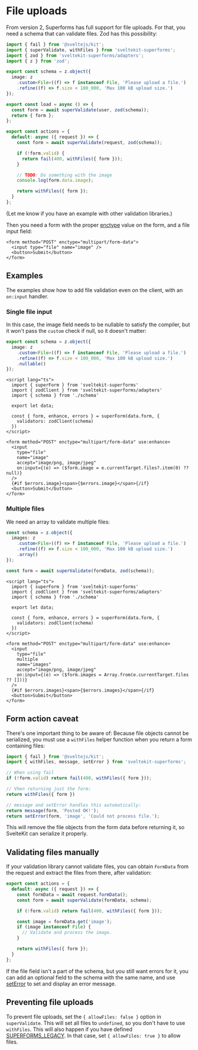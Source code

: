 <script lang="ts">
  import Head from '$lib/Head.svelte'
</script>

# File uploads

<Head title="File upload and validation" />

From version 2, Superforms has full support for file uploads. For that, you need a schema that can validate files. Zod has this possibility:

```ts
import { fail } from '@sveltejs/kit';
import { superValidate, withFiles } from 'sveltekit-superforms';
import { zod } from 'sveltekit-superforms/adapters';
import { z } from 'zod';

export const schema = z.object({
  image: z
    .custom<File>((f) => f instanceof File, 'Please upload a file.')
    .refine((f) => f.size < 100_000, 'Max 100 kB upload size.')
});

export const load = async () => {
  const form = await superValidate(user, zod(schema));
  return { form };
};

export const actions = {
  default: async ({ request }) => {
    const form = await superValidate(request, zod(schema));

    if (!form.valid) {
      return fail(400, withFiles({ form }));
    }

    // TODO: Do something with the image
    console.log(form.data.image);

    return withFiles({ form });
  }
};
```

(Let me know if you have an example with other validation libraries.)

Then you need a form with the proper [enctype](https://developer.mozilla.org/en-US/docs/Web/API/HTMLFormElement/enctype) value on the form, and a file input field:

```svelte
<form method="POST" enctype="multipart/form-data">
  <input type="file" name="image" /> 
  <button>Submit</button>
</form>
```

## Examples

The examples show how to add file validation even on the client, with an `on:input` handler.

### Single file input

In this case, the image field needs to be nullable to satisfy the compiler, but it won't pass the `custom` check if null, so it doesn't matter:

```ts
export const schema = z.object({
  image: z
    .custom<File>((f) => f instanceof File, 'Please upload a file.')
    .refine((f) => f.size < 100_000, 'Max 100 kB upload size.')
    .nullable()
});
```

```svelte
<script lang="ts">
  import { superForm } from 'sveltekit-superforms'
  import { zodClient } from 'sveltekit-superforms/adapters'
  import { schema } from './schema'

  export let data;

  const { form, enhance, errors } = superForm(data.form, {
    validators: zodClient(schema)
  })
</script>

<form method="POST" enctype="multipart/form-data" use:enhance>
  <input
    type="file"
    name="image"
    accept="image/png, image/jpeg"
    on:input={(e) => ($form.image = e.currentTarget.files?.item(0) ?? null)}
  />
  {#if $errors.image}<span>{$errors.image}</span>{/if}
  <button>Submit</button>
</form>
```

### Multiple files

We need an array to validate multiple files:

```ts
const schema = z.object({
  images: z
    .custom<File>((f) => f instanceof File, 'Please upload a file.')
    .refine((f) => f.size < 100_000, 'Max 100 kB upload size.')
    .array()
});

const form = await superValidate(formData, zod(schema));
```

```svelte
<script lang="ts">
  import { superForm } from 'sveltekit-superforms'
  import { zodClient } from 'sveltekit-superforms/adapters'
  import { schema } from './schema'

  export let data;

  const { form, enhance, errors } = superForm(data.form, {
    validators: zodClient(schema)
  })
</script>

<form method="POST" enctype="multipart/form-data" use:enhance>
  <input
    type="file"
    multiple
    name="images"
    accept="image/png, image/jpeg"
    on:input={(e) => ($form.images = Array.from(e.currentTarget.files ?? []))}
  />
  {#if $errors.images}<span>{$errors.images}</span>{/if}
  <button>Submit</button>
</form>

```

## Form action caveat

There's one important thing to be aware of: Because file objects cannot be serialized, you must use a `withFiles` helper function when you return a form containing files:

```ts
import { fail } from '@sveltejs/kit';
import { withFiles, message, setError } from 'sveltekit-superforms';

// When using fail
if (!form.valid) return fail(400, withFiles({ form }));

// Vhen returning just the form:
return withFiles({ form })

// message and setError handles this automatically:
return message(form, 'Posted OK!');
return setError(form, 'image', 'Could not process file.');
```

This will remove the file objects from the form data before returning it, so SvelteKit can serialize it properly.

## Validating files manually

If your validation library cannot validate files, you can obtain `FormData` from the request and extract the files from there, after validation:

```ts
export const actions = {
  default: async ({ request }) => {
    const formData = await request.formData();
    const form = await superValidate(formData, schema);

    if (!form.valid) return fail(400, withFiles({ form }));

    const image = formData.get('image');
    if (image instanceof File) {
      // Validate and process the image.
    }

    return withFiles({ form });
  }
};
```

If the file field isn't a part of the schema, but you still want errors for it, you can add an optional field to the schema with the same name, and use [setError](/concepts/error-handling#seterror) to set and display an error message.

## Preventing file uploads

To prevent file uploads, set the `{ allowFiles: false }` option in `superValidate`. This will set all files to `undefined`, so you don't have to use `withFiles`. This will also happen if you have defined [SUPERFORMS_LEGACY](/migration-v2/#the-biggest-change-important). In that case, set `{ allowFiles: true }` to allow files.
